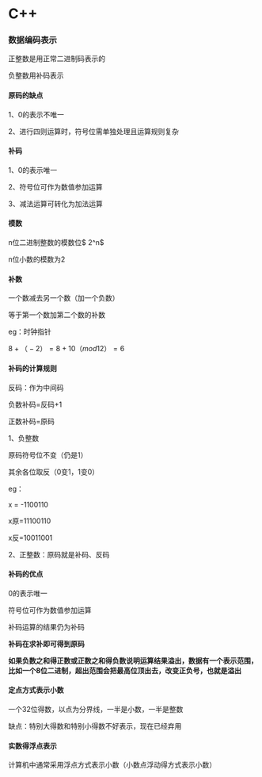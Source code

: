 # C++

### 数据编码表示

正整数是用正常二进制码表示的

负整数用补码表示

#### 原码的缺点

1、0的表示不唯一

2、进行四则运算时，符号位需单独处理且运算规则复杂

#### 补码

1、0的表示唯一

2、符号位可作为数值参加运算

3、减法运算可转化为加法运算

#### 模数

n位二进制整数的模数位$ 2^n$

n位小数的模数为2

#### 补数

一个数减去另一个数（加一个负数）

等于第一个数加第二个数的补数

eg：时钟指针

$8+（-2）=8+10（mod 12）=6$

#### 补码的计算规则

反码：作为中间码

负数补码=反码+1

正数补码=原码

1、负整数

原码符号位不变（仍是1）

其余各位取反（0变1，1变0）

eg：

x = -1100110

x原=11100110

x反=10011001

2、正整数：原码就是补码、反码

#### 补码的优点

0的表示唯一

符号位可作为数值参加运算

补码运算的结果仍为补码

**补码在求补即可得到原码**

**如果负数之和得正数或正数之和得负数说明运算结果溢出，数据有一个表示范围，比如一个8位二进制，超出范围会把最高位顶出去，改变正负号，也就是溢出**

#### 定点方式表示小数

一个32位得数，以点为分界线，一半是小数，一半是整数

缺点：特别大得数和特别小得数不好表示，现在已经弃用

#### 实数得浮点表示

计算机中通常采用浮点方式表示小数（小数点浮动得方式表示小数）